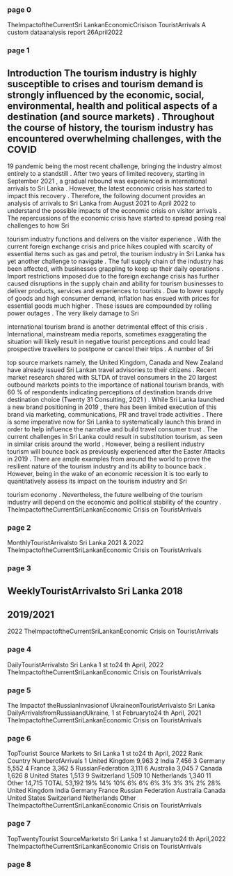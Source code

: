 ### page 0
TheImpactoftheCurrentSri LankanEconomicCrisison 
TouristArrivals 
A custom dataanalysis report
26April2022

### page 1
Introduction
The
tourism
industry
is
highly
susceptible
to
crises
and
tourism
demand
is
strongly
influenced
by
the
economic,
social,
environmental,
health
and
political
aspects
of
a
destination
(and
source
markets)
.
Throughout
the
course
of
history,
the
tourism
industry
has
encountered
overwhelming
challenges,
with
the
COVID
-
19
pandemic
being
the
most
recent
challenge,
bringing
the
industry
almost
entirely
to
a
standstill
.
After
two
years
of
limited
recovery,
starting
in
September
2021
,
a
gradual
rebound
was
experienced
in
international
arrivals
to
Sri
Lanka
.
However,
the
latest
economic
crisis
has
started
to
impact
this
recovery
.
Therefore,
the
following
document
provides
an
analysis
of
arrivals
to
Sri
Lanka
from
August
2021
to
April
2022
to
understand
the
possible
impacts
of
the
economic
crisis
on
visitor
arrivals
.
The
repercussions
of
the
economic
crisis
have
started
to
spread
posing
real
challenges
to
how
Sri

tourism
industry
functions
and
delivers
on
the
visitor
experience
.
With
the
current
foreign
exchange
crisis
and
price
hikes
coupled
with
scarcity
of
essential
items
such
as
gas
and
petrol,
the
tourism
industry
in
Sri
Lanka
has
yet
another
challenge
to
navigate
.
The
full
supply
chain
of
the
industry
has
been
affected,
with
businesses
grappling
to
keep
up
their
daily
operations
.
Import
restrictions
imposed
due
to
the
foreign
exchange
crisis
has
further
caused
disruptions
in
the
supply
chain
and
ability
for
tourism
businesses
to
deliver
products,
services
and
experiences
to
tourists
.
Due
to
lower
supply
of
goods
and
high
consumer
demand,
inflation
has
ensued
with
prices
for
essential
goods
much
higher
.
These
issues
are
compounded
by
rolling
power
outages
.
The
very
likely
damage
to
Sri

international
tourism
brand
is
another
detrimental
effect
of
this
crisis
.
International,
mainstream
media
reports,
sometimes
exaggerating
the
situation
will
likely
result
in
negative
tourist
perceptions
and
could
lead
prospective
travellers
to
postpone
or
cancel
their
trips
.
A
number
of
Sri

top
source
markets
namely,
the
United
Kingdom,
Canada
and
New
Zealand
have
already
issued
Sri
Lankan
travel
advisories
to
their
citizens
.
Recent
market
research
shared
with
SLTDA
of
travel
consumers
in
the
20
largest
outbound
markets
points
to
the
importance
of
national
tourism
brands,
with
60
%
of
respondents
indicating
perceptions
of
destination
brands
drive
destination
choice
(Twenty
31
Consulting,
2021
)
.
While
Sri
Lanka
launched
a
new
brand
positioning
in
2019
,
there
has
been
limited
execution
of
this
brand
via
marketing,
communications,
PR
and
travel
trade
activities
.
There
is
some
imperative
now
for
Sri
Lanka
to
systematically
launch
this
brand
in
order
to
help
influence
the
narrative
and
build
travel
consumer
trust
.
The
current
challenges
in
Sri
Lanka
could
result
in
substitution
tourism,
as
seen
in
similar
crisis
around
the
world
.
However,
being
a
resilient
industry
tourism
will
bounce
back
as
previously
experienced
after
the
Easter
Attacks
in
2019
.
There
are
ample
examples
from
around
the
world
to
prove
the
resilient
nature
of
the
tourism
industry
and
its
ability
to
bounce
back
.
However,
being
in
the
wake
of
an
economic
recession
it
is
too
early
to
quantitatively
assess
its
impact
on
the
tourism
industry
and
Sri

tourism
economy
.
Nevertheless,
the
future
wellbeing
of
the
tourism
industry
will
depend
on
the
economic
and
political
stability
of
the
country
.
TheImpactoftheCurrentSriLankanEconomic Crisis on TouristArrivals 

### page 2
MonthlyTouristArrivalsto Sri Lanka
2021 & 2022
TheImpactoftheCurrentSriLankanEconomic Crisis on TouristArrivals 

### page 3
WeeklyTouristArrivalsto Sri Lanka
2018
-
2019/2021
-
2022
TheImpactoftheCurrentSriLankanEconomic Crisis on TouristArrivals 

### page 4
DailyTouristArrivalsto Sri Lanka
1
st
to24
th
April, 2022
TheImpactoftheCurrentSriLankanEconomic Crisis on TouristArrivals 

### page 5
The Impactof theRussianInvasionof UkraineonTouristArrivalsto Sri Lanka
DailyArrivalsfromRussiaandUkraine, 1
st
Februaryto24
th
April, 2021
TheImpactoftheCurrentSriLankanEconomic Crisis on TouristArrivals 

### page 6
TopTourist Source Markets to Sri Lanka
1
st
to24
th
April, 2022
Rank
Country
NumberofArrivals
1
United Kingdom
9,963
2
India
7,456
3
Germany
5,552
4
France
3,362
5
RussianFederation
3,111
6
Australia
3,045
7
Canada
1,626
8
United States
1,513
9
Switzerland
1,509
10
Netherlands
1,340
11
Other
14,715
TOTAL
53,192
19%
14%
10%
6%
6%
6%
3%
3%
3%
2%
28%
United Kingdom
India
Germany
France
Russian
Federation
Australia
Canada
United States
Switzerland
Netherlands
Other
TheImpactoftheCurrentSriLankanEconomic Crisis on TouristArrivals 

### page 7
TopTwentyTourist SourceMarketsto Sri Lanka
1
st
Januaryto24
th
April,2022
TheImpactoftheCurrentSriLankanEconomic Crisis on TouristArrivals 

### page 8
